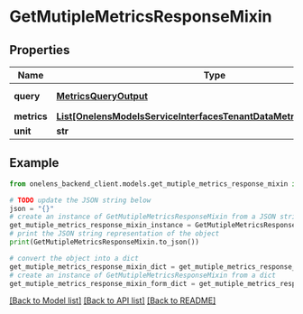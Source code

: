 # GetMutipleMetricsResponseMixin


## Properties

Name | Type | Description | Notes
------------ | ------------- | ------------- | -------------
**query** | [**MetricsQueryOutput**](MetricsQueryOutput.md) | Query for the metric | 
**metrics** | [**List[OnelensModelsServiceInterfacesTenantDataMetricsServiceMetric]**](OnelensModelsServiceInterfacesTenantDataMetricsServiceMetric.md) |  | 
**unit** | **str** |  | 

## Example

```python
from onelens_backend_client.models.get_mutiple_metrics_response_mixin import GetMutipleMetricsResponseMixin

# TODO update the JSON string below
json = "{}"
# create an instance of GetMutipleMetricsResponseMixin from a JSON string
get_mutiple_metrics_response_mixin_instance = GetMutipleMetricsResponseMixin.from_json(json)
# print the JSON string representation of the object
print(GetMutipleMetricsResponseMixin.to_json())

# convert the object into a dict
get_mutiple_metrics_response_mixin_dict = get_mutiple_metrics_response_mixin_instance.to_dict()
# create an instance of GetMutipleMetricsResponseMixin from a dict
get_mutiple_metrics_response_mixin_form_dict = get_mutiple_metrics_response_mixin.from_dict(get_mutiple_metrics_response_mixin_dict)
```
[[Back to Model list]](../README.md#documentation-for-models) [[Back to API list]](../README.md#documentation-for-api-endpoints) [[Back to README]](../README.md)


